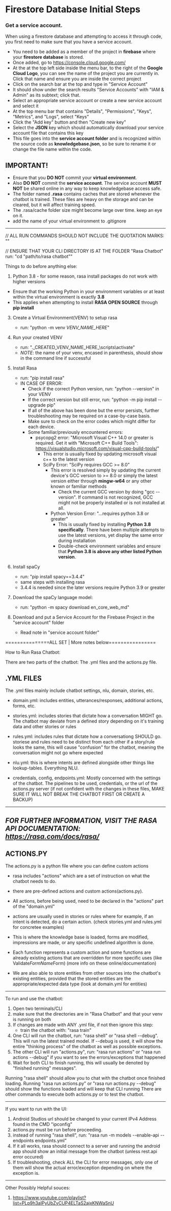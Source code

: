 # **Firestore Database Initial Steps**
### Get a service account.
When using a firestore database and attempting to access it through code, you first need to make sure that you have a service account.
- You need to be added as a member of the project in **firebase** where your **firestore database** is stored.
- Once added, go to https://console.cloud.google.com/
- At the at the top left side inside the menu bar, to the right of the **Google Cloud Logo**, you can see the name of the project you are currently in. Click that name and ensure you are inside the correct project
- Click on the search bar at the top and type in "Service Account"
- It should show under the search results "Service Accounts" with "IAM & Admin" as its subtext; click that.
- Select an appropriate service account or create a new service account and select it
- At the top menu bar that contains "Details", "Permissions", "Keys", "Metrics", and "Logs", select "Keys"
- Click the "Add key" button and then "Create new key"
- Select the **JSON** key which should automatically download your service account file that contains this key
- This file goes into the **service account folder** and is recognized within the source code as **knowledgebase.json**, so be sure to rename it or change the file name within the code.

**IMPORTANT!**
----------------------------------------------------
- Ensure that you **DO NOT** commit your **virtual environment**.
- Also **DO NOT** commit the **service account**. The service account **MUST NOT** be shared online in any way to keep knowledgebase access safe.
- The folder named **.rasa** contains caches that are stored whenever the chatbot is trained. These files are heavy on the storage and can be cleared, but it will affect training speed. 
- The .rasa/cache folder size might become large over time. keep an eye on it.
- add the name of your virtual environment to .gitignore

----------------------------------------------------
// ALL RUN COMMANDS SHOULD NOT INCLUDE THE QUOTATION MARKS: ""

// ENSURE THAT YOUR CLI DIRECTORY IS AT THE FOLDER "Rasa Chatbot" run: "cd "path/to/rasa chatbot""

Things to do before anything else:

1. Python 3.8 - for some reason, rasa install packages 
do not work with higher versions
- Ensure that the working Python in your environment variables or at least within the virtual environment is exactly **3.8**
- This applies when attempting to install **RASA OPEN SOURCE** through **pip install**

3. Create a Virtual Environment(VENV) to setup rasa
	- run: "python -m venv _VENV_NAME_HERE_"

4. Run your created VENV
	- run: ".\_CREATED_VENV_NAME_HERE_\scripts\activate"
	- *NOTE*: the name of your venv, encased in parenthesis,
		should show in the command line if successful

5. Install Rasa
	- run: "pip install rasa"
	- IN CASE OF ERROR:
		- Check if the correct Python version, run: "python --version" in your VENV
		- If the correct version but still error, run: "python -m pip install --upgrade pip"
		- If all of the above has been done but the error persists, further troubleshooting may be required on a case-by-case basis.
		- Make sure to check on the error codes which might differ for each device.
		- Some familiar/previously encountered errors:
  			- psycopg2 error: "Microsoft Visual C++ 14.0 or greater is required. Get it with "Microsoft C++ Build Tools": https://visualstudio.microsoft.com/visual-cpp-build-tools/"
   				- This error is usually fixed by updating microsoft visual c++ to the latest version
       			- SciPy Error: "SciPy requires GCC >= 8.0"
          			- This error is resolved simply by updating the current device's GCC version to >= 8.0 or simply the latest version either through **mingw-w64** or any other known or 					familiar methods
             			- Check the current GCC version by doing "gcc --version". If command is not recognized, GCC might not be properly installed or is not installed at all.
                	- Python Version Error: "...requires python 3.8 or greater"
                 		- This is usually fixed by installing **Python 3.8 specifically**. There have been multiple attempts to use the latest versions, yet display the same error during 					installation
                   		- Double-check environment variables and ensure that **Python 3.8 is above any other listed Python version**.

6. Install spaCy
	- run: "pip install spacy==3.4.4"
	- same steps with installing rasa
 	- 3.4.4 is needed since the later versions require Python 3.9 or greater

7. Download the spaCy language model:
	- run: "python -m spacy download en_core_web_md"

8. Download and put a Service Account for the Firebase Project in the "service account" folder
	- Read note in "service account folder"

===============ALL SET | More notes below================

How to Run Rasa Chatbot:

There are two parts of the chatbot: The .yml files and the actions.py file. 

.YML FILES
-----------------------------------------------------------
The .yml files mainly include chatbot settings, nlu, domain, stories, etc.
- domain.yml: includes entities, utterances/responses, additional actions, forms, etc.

- stories.yml: includes stories that dictate how a conversation MIGHT go. The chatbot may deviate from a defined story 
	depending on it's training data and other stories or rules

- rules.yml: includes rules that dictate how a conversationg SHOULD go. storiese and rules need to be distinct from each other
	if a story/rule looks the same, this will cause "confusion" for the chatbot, meaning the conversation might not go where expected

- nlu.yml: this is where intents are defined alongside other things like lookup-tables. Everything NLU.

- credentials, config, endpoints.yml: Mostly concerned with the settings of the chatbot. The pipelines to be used, credentials, or the url of the actions.py server
	(if not confident with the changes in these files, MAKE SURE IT WILL NOT BREAK THE CHATBOT FIRST OR CREATE A BACKUP)

------------------------------------------------------------------
*FOR FURTHER INFORMATION, VISIT THE RASA API DOCUMENTATION: https://rasa.com/docs/rasa/*
------------------------------------------------------------------


ACTIONS.PY
-----------------------------------------------------------
The actions.py is a python file where you can define custom actions
- rasa includes "actions" which are a set of instruction on what the chatbot needs to do.

- there are pre-defined actions and custom actions(actions.py).

- All actions, before being used, need to be declared in the "actions" part of the "domain.yml"

- actions are usually used in stories or rules where for example, if an intent is detected, do a certain action. (check stories.yml and rules.yml for concretee examples)

- This is where the knowledge base is loaded, forms are modified, impressions are made, or any specific undefined algorithm is done.

- Each function represents a custom action and some functions are already existing actions that are overridden for more specific uses (like Validate*FormName*Form)
	(more info on these online/documentation)

- We are also able to store entities from other sources into the chatbot's existing entities, provided that the stored entities are the appropriate/expected data type (look at domain.yml for entities)

-------------------------------------------------------------------

To run and use the chatbot:

1. Open two terminals/CLI
2. make sure that the directories are in "Rasa Chatbot" and that your venv is running on both
3. If changes are made with ANY .yml file, if not then ignore this step:
	- train the chatbot with: "rasa train"
4. One CLI will run the chatbot, run: "rasa shell" or "rasa shell --debug". This will run the latest trained model. If --debug is used, it will show the entire "thinking process" of the chatbot as well as possible exceptions. 
5. The other CLI will run "actions.py", run: "rasa run actions" or "rasa run actions --debug" if you want to see the errors/exceptions that happened
6. Wait for both CLI to finish running, this will usually be denoted by "finished running" messages". 

Running "rasa shell" should allow you to chat with the  chatbot once finished loading.
Running "rasa run actions.py" or "rasa run actions.py --debug" should  show the functions loaded and will keep that CLI running
There are other commands to execute both actions.py or to test the chatbot.

-------------------------------------------------------------------------

If you want to run with the UI:
1. Android Studios url should be changed to your current IPv4 Address found in the CMD "ipconfig"
2. actions.py must be run before proceeding.
3. instead of running "rasa shell", run: "rasa run -m models --enable-api --endpoints endpoints.yml"
4. If it all works, rasa should connect to a server and running the android app should show an initial message from the chatbot (unless rest.api error occured)
5. If troubleshooting, check ALL the CLI for error messages, only one of them will show the actual error/exception depending on where the exception is.

-------------------------------------------------------------------------

Other Possibly Helpful souces:
1. https://www.youtube.com/playlist?list=PLp9h3aIPyUbZyCUP4ELTaS2ajxKNWaSnU
